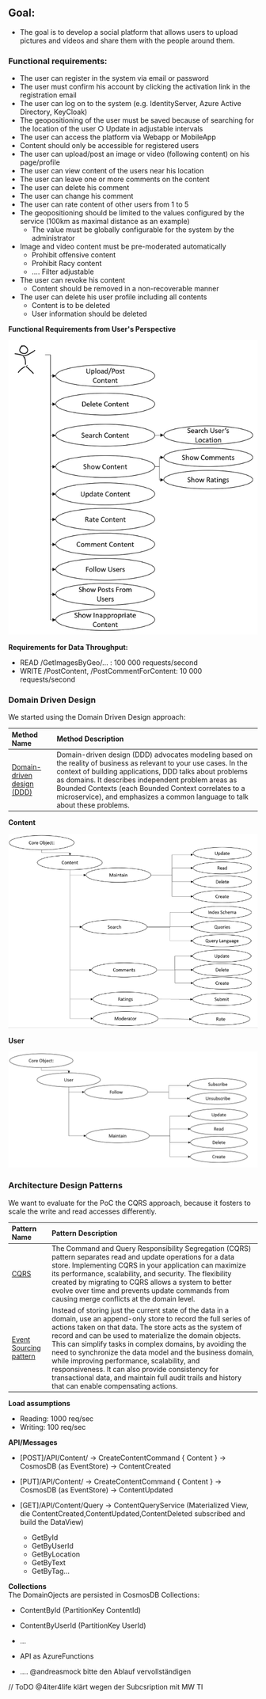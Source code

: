 ## Goal:
- The goal is to develop a social platform that allows users to upload pictures and videos and share them with the people around them.
 
### Functional requirements:
- The user can register in the system via email or password
- The user must confirm his account by clicking the activation link in the registration email
- The user can log on to the system (e.g. IdentityServer, Azure Active Directory, KeyCloak) 
- The geopositioning of the user must be saved because of searching for the location of the user
  ○ Update in adjustable intervals
- The user can access the platform via Webapp or MobileApp
- Content should only be accessible for registered users
- The user can upload/post an image or video (following content) on his page/profile
- The user can view content of the users near his location
- The user can leave one or more comments on the content
- The user can delete his comment
- The user can change his comment
- The user can rate content of other users from 1 to 5
- The geopositioning should be limited to the values configured by the service (100km as maximal distance as an example) 
  - The value must be globally configurable for the system by the administrator
- Image and video content must be pre-moderated automatically
  - Prohibit offensive content
  - Prohibit Racy content
  - …. Filter adjustable
- The user can revoke his content
  - Content should be removed in a non-recoverable manner
- The user can delete his user profile including all contents
  - Content is to be deleted
  - User information should be deleted

**Functional Requirements from User's Perspective**

![Functional Requirements from User's Perspective](./images/UserDevGramRequirements.png)

**Requirements for Data Throughput:**
-  READ /GetImagesByGeo/… : 100 000 requests/second
-  WRITE /PostContent, /PostCommentForContent: 10 000 requests/second

### Domain Driven Design 
We started using the Domain Driven Design approach:

|Method Name|Method Description|
|:-----------|:------------------|
|[Domain-driven design (DDD)](https://docs.microsoft.com/en-us/dotnet/architecture/microservices/microservice-ddd-cqrs-patterns/ddd-oriented-microservice "Domain-driven design (DDD)")|Domain-driven design (DDD) advocates modeling based on the reality of business as relevant to your use cases. In the context of building applications, DDD talks about problems as domains. It describes independent problem areas as Bounded Contexts (each Bounded Context correlates to a microservice), and emphasizes a common language to talk about these problems.|

**Content** 

![Core Object: Content](./images/CoreObjectContent.png)


**User**

![Core Object: Content](./images/CoreObjectUser.png)

### Architecture Design Patterns
We want to evaluate for the PoC the CQRS approach, because it fosters to scale the write and read accesses differently. 

|Pattern Name|Pattern Description|
|:-----------|:------------------|
|[CQRS](https://docs.microsoft.com/en-us/azure/architecture/patterns/cqrs "Command and Query Responsibility Segregation (CQRS) pattern")|The Command and Query Responsibility Segregation (CQRS) pattern separates read and update operations for a data store. Implementing CQRS in your application can maximize its performance, scalability, and security. The flexibility created by migrating to CQRS allows a system to better evolve over time and prevents update commands from causing merge conflicts at the domain level.|
|[Event Sourcing pattern](https://docs.microsoft.com/en-us/azure/architecture/patterns/event-sourcing "Event Sourcing pattern")|Instead of storing just the current state of the data in a domain, use an append-only store to record the full series of actions taken on that data. The store acts as the system of record and can be used to materialize the domain objects. This can simplify tasks in complex domains, by avoiding the need to synchronize the data model and the business domain, while improving performance, scalability, and responsiveness. It can also provide consistency for transactional data, and maintain full audit trails and history that can enable compensating actions.|

**Load assumptions**
- Reading: 1000 req/sec
- Writing: 100 req/sec


**API/Messages** 
- [POST]/API/Content/ -> CreateContentCommand { Content } -> CosmosDB (as EventStore) -> ContentCreated
- [PUT]/API/Content/ -> CreateContentCommand { Content } -> CosmosDB (as EventStore) -> ContentUpdated

- [GET]/API/Content/Query -> ContentQueryService (Materialized View, die ContentCreated,ContentUpdated,ContentDeleted subscribed and build the DataView)
  - GetById
  - GetByUserId
  - GetByLocation
  - GetByText
  - GetByTag...

**Collections**  
The DomainOjects are persisted in CosmosDB Collections:
- ContentById (PartitionKey ContentId)
- ContentByUserId (PartitionKey UserId)
- ...

- API as AzureFunctions 
- .... @andreasmock bitte den Ablauf vervollständigen

// ToDO
@4iter4life klärt wegen der Subcsription mit MW TI

